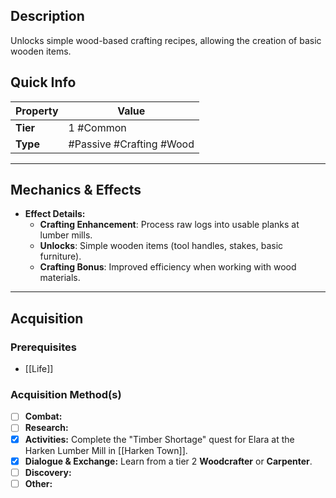 ## Description
 Unlocks simple wood-based crafting recipes, allowing the creation of basic wooden items.

## Quick Info
| Property | Value                    |
| -------- | -------------------------|
| **Tier** | 1 #Common                |
| **Type** | #Passive #Crafting #Wood |

---

## Mechanics & Effects
- **Effect Details:**
    - **Crafting Enhancement**: Process raw logs into usable planks at lumber mills.
    - **Unlocks**: Simple wooden items (tool handles, stakes, basic furniture).
    - **Crafting Bonus**: Improved efficiency when working with wood materials.

---

## Acquisition
### Prerequisites
- [[Life]]

### Acquisition Method(s)
- [ ] **Combat:** 
- [ ] **Research:** 
- [x] **Activities:** Complete the "Timber Shortage" quest for Elara at the Harken Lumber Mill in [[Harken Town]].
- [x] **Dialogue & Exchange:** Learn from a tier 2 **Woodcrafter** or **Carpenter**.
- [ ] **Discovery:** 
- [ ] **Other:**
